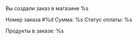 Вы создали заказ в магазине %s

Номер заказа #%d
Сумма: %s
Статус оплаты: %s

Продукты в заказе:
%s

